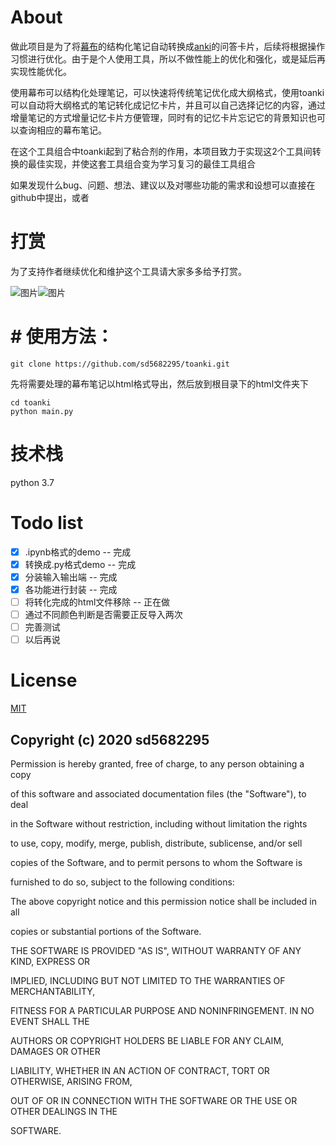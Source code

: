 # About
做此项目是为了将[幕布](https://mubu.com/)的结构化笔记自动转换成[anki](https://zhuanlan.zhihu.com/-anki)的问答卡片，后续将根据操作习惯进行优化。由于是个人使用工具，所以不做性能上的优化和强化，或是延后再实现性能优化。

使用幕布可以结构化处理笔记，可以快速将传统笔记优化成大纲格式，使用toanki可以自动将大纲格式的笔记转化成记忆卡片，并且可以自己选择记忆的内容，通过增量笔记的方式增量记忆卡片方便管理，同时有的记忆卡片忘记它的背景知识也可以查询相应的幕布笔记。

在这个工具组合中toanki起到了粘合剂的作用，本项目致力于实现这2个工具间转换的最佳实现，并使这套工具组合变为学习复习的最佳工具组合

如果发现什么bug、问题、想法、建议以及对哪些功能的需求和设想可以直接在github中提出，或者


# 打赏
为了支持作者继续优化和维护这个工具请大家多多给予打赏。



![图片](https://uploader.shimo.im/f/GUDdIShehwENTpzj.png!thumbnail)![图片](https://uploader.shimo.im/f/R9DdWxAOecMwf5y3.png!thumbnail)

# # 使用方法：

```
git clone https://github.com/sd5682295/toanki.git 
```
先将需要处理的幕布笔记以html格式导出，然后放到根目录下的html文件夹下

```
cd toanki
python main.py
```


# 技术栈
python 3.7



# Todo list
- [x] .ipynb格式的demo -- 完成
- [x] 转换成.py格式demo -- 完成
- [x] 分装输入输出端 -- 完成
- [x] 各功能进行封装 -- 完成
- [ ] 将转化完成的html文件移除 -- 正在做
- [ ] 通过不同颜色判断是否需要正反导入两次
- [ ] 完善测试
- [ ] 以后再说
# License
[MIT](https://opensource.org/licenses/MIT)

## Copyright (c) 2020 sd5682295
Permission is hereby granted, free of charge, to any person obtaining a copy

of this software and associated documentation files (the "Software"), to deal

in the Software without restriction, including without limitation the rights

to use, copy, modify, merge, publish, distribute, sublicense, and/or sell

copies of the Software, and to permit persons to whom the Software is

furnished to do so, subject to the following conditions:

The above copyright notice and this permission notice shall be included in all

copies or substantial portions of the Software.

THE SOFTWARE IS PROVIDED "AS IS", WITHOUT WARRANTY OF ANY KIND, EXPRESS OR

IMPLIED, INCLUDING BUT NOT LIMITED TO THE WARRANTIES OF MERCHANTABILITY,

FITNESS FOR A PARTICULAR PURPOSE AND NONINFRINGEMENT. IN NO EVENT SHALL THE

AUTHORS OR COPYRIGHT HOLDERS BE LIABLE FOR ANY CLAIM, DAMAGES OR OTHER

LIABILITY, WHETHER IN AN ACTION OF CONTRACT, TORT OR OTHERWISE, ARISING FROM,

OUT OF OR IN CONNECTION WITH THE SOFTWARE OR THE USE OR OTHER DEALINGS IN THE

SOFTWARE.




